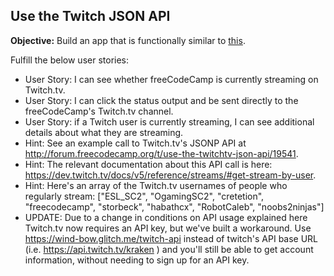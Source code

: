 ## Use the Twitch JSON API

**Objective:** Build an app that is functionally similar to [this](https://codepen.io/freeCodeCamp/full/Myvqmo/).

Fulfill the below user stories:
* User Story: I can see whether freeCodeCamp is currently streaming on Twitch.tv.
* User Story: I can click the status output and be sent directly to the freeCodeCamp's Twitch.tv channel.
* User Story: if a Twitch user is currently streaming, I can see additional details about what they are streaming.
* Hint: See an example call to Twitch.tv's JSONP API at http://forum.freecodecamp.org/t/use-the-twitchtv-json-api/19541.
* Hint: The relevant documentation about this API call is here: https://dev.twitch.tv/docs/v5/reference/streams/#get-stream-by-user.
* Hint: Here's an array of the Twitch.tv usernames of people who regularly stream: ["ESL_SC2", "OgamingSC2", "cretetion", "freecodecamp", "storbeck", "habathcx", "RobotCaleb", "noobs2ninjas"]
* UPDATE: Due to a change in conditions on API usage explained here Twitch.tv now requires an API key, but we've built a workaround. Use https://wind-bow.glitch.me/twitch-api instead of twitch's API base URL (i.e. https://api.twitch.tv/kraken ) and you'll still be able to get account information, without needing to sign up for an API key.
